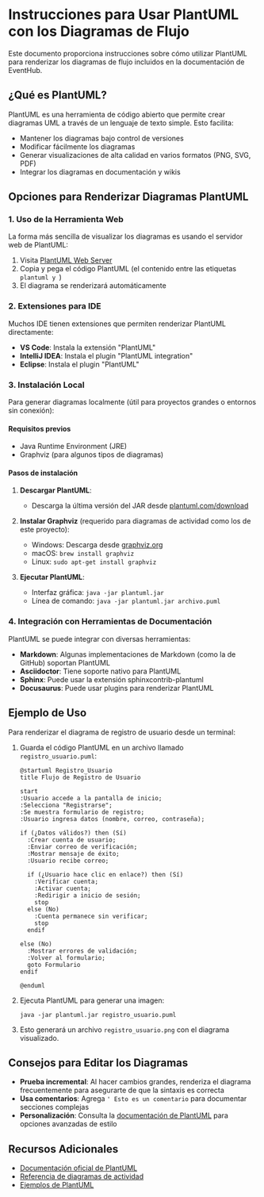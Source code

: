 # Instrucciones para Usar PlantUML con los Diagramas de Flujo

Este documento proporciona instrucciones sobre cómo utilizar PlantUML para renderizar los diagramas de flujo incluidos en la documentación de EventHub.

## ¿Qué es PlantUML?

PlantUML es una herramienta de código abierto que permite crear diagramas UML a través de un lenguaje de texto simple. Esto facilita:

- Mantener los diagramas bajo control de versiones
- Modificar fácilmente los diagramas
- Generar visualizaciones de alta calidad en varios formatos (PNG, SVG, PDF)
- Integrar los diagramas en documentación y wikis

## Opciones para Renderizar Diagramas PlantUML

### 1. Uso de la Herramienta Web

La forma más sencilla de visualizar los diagramas es usando el servidor web de PlantUML:

1. Visita [PlantUML Web Server](https://www.plantuml.com/plantuml/uml/SyfFKj2rKt3CoKnELR1Io4ZDoSa70000)
2. Copia y pega el código PlantUML (el contenido entre las etiquetas ```plantuml y ```)
3. El diagrama se renderizará automáticamente

### 2. Extensiones para IDE

Muchos IDE tienen extensiones que permiten renderizar PlantUML directamente:

- **VS Code**: Instala la extensión "PlantUML"
- **IntelliJ IDEA**: Instala el plugin "PlantUML integration"
- **Eclipse**: Instala el plugin "PlantUML"

### 3. Instalación Local

Para generar diagramas localmente (útil para proyectos grandes o entornos sin conexión):

#### Requisitos previos
- Java Runtime Environment (JRE)
- Graphviz (para algunos tipos de diagramas)

#### Pasos de instalación

1. **Descargar PlantUML**:
   - Descarga la última versión del JAR desde [plantuml.com/download](https://plantuml.com/download)

2. **Instalar Graphviz** (requerido para diagramas de actividad como los de este proyecto):
   - Windows: Descarga desde [graphviz.org](https://graphviz.org/download/)
   - macOS: `brew install graphviz`
   - Linux: `sudo apt-get install graphviz`

3. **Ejecutar PlantUML**:
   - Interfaz gráfica: `java -jar plantuml.jar`
   - Línea de comando: `java -jar plantuml.jar archivo.puml`

### 4. Integración con Herramientas de Documentación

PlantUML se puede integrar con diversas herramientas:

- **Markdown**: Algunas implementaciones de Markdown (como la de GitHub) soportan PlantUML
- **Asciidoctor**: Tiene soporte nativo para PlantUML
- **Sphinx**: Puede usar la extensión sphinxcontrib-plantuml
- **Docusaurus**: Puede usar plugins para renderizar PlantUML

## Ejemplo de Uso

Para renderizar el diagrama de registro de usuario desde un terminal:

1. Guarda el código PlantUML en un archivo llamado `registro_usuario.puml`:
   ```
   @startuml Registro_Usuario
   title Flujo de Registro de Usuario
   
   start
   :Usuario accede a la pantalla de inicio;
   :Selecciona "Registrarse";
   :Se muestra formulario de registro;
   :Usuario ingresa datos (nombre, correo, contraseña);
   
   if (¿Datos válidos?) then (Sí)
     :Crear cuenta de usuario;
     :Enviar correo de verificación;
     :Mostrar mensaje de éxito;
     :Usuario recibe correo;
     
     if (¿Usuario hace clic en enlace?) then (Sí)
       :Verificar cuenta;
       :Activar cuenta;
       :Redirigir a inicio de sesión;
       stop
     else (No)
       :Cuenta permanece sin verificar;
       stop
     endif
     
   else (No)
     :Mostrar errores de validación;
     :Volver al formulario;
     goto Formulario
   endif
   
   @enduml
   ```

2. Ejecuta PlantUML para generar una imagen:
   ```
   java -jar plantuml.jar registro_usuario.puml
   ```

3. Esto generará un archivo `registro_usuario.png` con el diagrama visualizado.

## Consejos para Editar los Diagramas

- **Prueba incremental**: Al hacer cambios grandes, renderiza el diagrama frecuentemente para asegurarte de que la sintaxis es correcta
- **Usa comentarios**: Agrega `' Esto es un comentario` para documentar secciones complejas
- **Personalización**: Consulta la [documentación de PlantUML](https://plantuml.com/activity-diagram-beta) para opciones avanzadas de estilo

## Recursos Adicionales

- [Documentación oficial de PlantUML](https://plantuml.com/)
- [Referencia de diagramas de actividad](https://plantuml.com/activity-diagram-beta)
- [Ejemplos de PlantUML](https://real-world-plantuml.com/) 